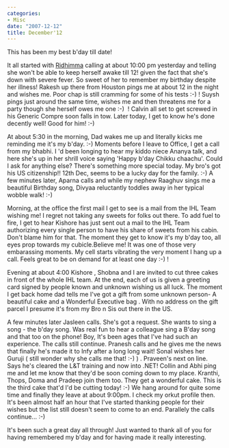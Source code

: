 ```yaml
---
categories:
- Misc
date: "2007-12-12"
title: December'12
---
```


This has been my best b'day till date!

It all started with [Ridhimma](http://riddhima.wordpress.com/ "Riddhima") calling at about 10:00 pm yesterday and telling she won't be able to keep herself awake till 12! given the fact that she's down with severe fever. So sweet of her to remember my birthday despite her illness! Rakesh up there from Houston pings me at about 12 in the night and wishes me. Poor chap is still cramming for some of his tests :-) ! Suysh pings just around the same time, wishes me and then threatens me for a party though she herself owes me one :-)  ! Calvin all set to get screwed in his Generic Compre soon falls in tow. Later today, I get to know he's done decently well! Good for him! :-)

At about 5:30 in the morning, Dad wakes me up and literally kicks me reminding me it's my b'day. :-) Moments before I leave to Office, I get a call from my bhabhi. I 'd been longing to hear my kiddo niece Ananya talk, and here she's up in her shrill voice saying 'Happy b'day Chikku chaachu'. Could I ask for anything else? There's something more special today. My bro's got his US citizenship!! 12th Dec, seems to be a lucky day for the family. :-) A few minutes later, Aparna calls and while my nephew Raaghuv sings me a beautiful Birthday song, Divyaa reluctantly toddles away in her typical wobble walk! :-)

Morning, at the office the first mail I get to see is a mail from the IHL Team wishing me! I regret not taking any sweets for folks out there. To add fuel to fire, I get to hear Kishore has just sent out a mail to the IHL Team authorizing every single person to have his share of sweets from his cabin. Don't blame him for that. The moment they get to know it's my b'day too, all eyes prop towards my cubicle.Believe me! It was one of those very embarassing moments. My cell starts vibrating the very moment I hang up a call. Feels great to be on demand for at least one day :-) !

Evening at about 4:00 Kishore , Shobna and I are invited to cut three cakes in front of the whole IHL team. At the end, each of us is given a greeting card signed by people known and unknown wishing us all luck. The moment I get back home dad tells me I've got a gift from some unknown person- A beautiful cake and a Wonderful Executive bag . With no address on the gift parcel I presume it's from my Bro n Sis out there in the US.

A few minutes later Jasleen calls. She's got a request. She wants to sing a song - the b'day song. Was real fun to hear a colleague sing a B'day song and that too on the phone! Boy, It's been ages that I've had such an experience. The calls still continue. Pranesh calls and he gives me the news that finally he's made it to Infy after a long long wait! Sonal wishes her Guruji ( still wonder why she calls me that! :-) ) . Praveen's next on line. Says he's cleared the L&T training and now into .NET! Collin and Abhi ping me and let me know that they'd be soon coming down to my place. Kranthi, Thops, Doma and Pradeep join them too. They get a wonderful cake. This is the third cake that'd I'd be cutting today! :-) We hang around for quite some time and finally they leave at about 9:00pm. I check my orkut profile then. It's been almost half an hour that I've started thanking people for their wishes but the list still doesn't seem to come to an end. Parallely the calls continue... :-)

It's been such a great day all through! Just wanted to thank all of you for having remembered my b'day and for having made it really interesting.
